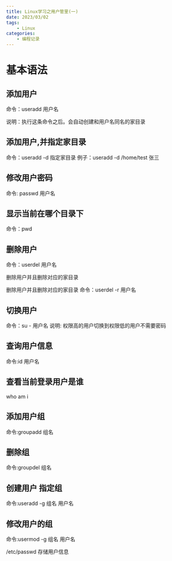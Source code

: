 ```yaml
---
title: Linux学习之用户管里(一)
date: 2023/03/02
tags:
    - Linux
categories:
    - 编程记录
---
```



# 基本语法
## 添加用户
命令：useradd  用户名

说明：执行这条命令之后。会自动创建和用户名同名的家目录

## 添加用户,并指定家目录
命令：useradd -d  指定家目录
例子：useradd -d  /home/test  张三

## 修改用户密码

命令: passwd 用户名

## 显示当前在哪个目录下
命令：pwd 

## 删除用户

命令：userdel 用户名

删除用户并且删除对应的家目录

删除用户并且删除对应的家目录
命令：userdel -r 用户名

## 切换用户
命令：su - 用户名
说明: 权限高的用户切换到权限低的用户不需要密码

## 查询用户信息 
命令:id 用户名

## 查看当前登录用户是谁
who am i

## 添加用户组
命令:groupadd 组名

## 删除组
命令:groupdel 组名

## 创建用户 指定组
命令:useradd -g 组名 用户名

## 修改用户的组
命令:usermod -g 组名 用户名


/etc/passwd 存储用户信息